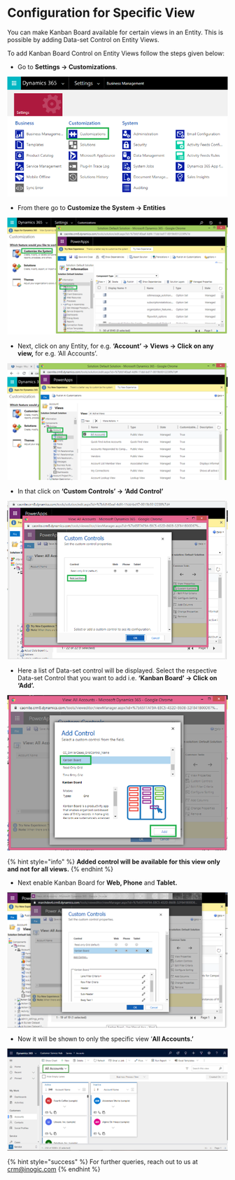 # Configuration for Specific View

You can make Kanban Board available for certain views in an Entity. This is possible by adding Data-set Control on Entity Views.

To add Kanban Board Control on Entity Views follow the steps given below:

* Go to **Settings -> Customizations**.

![](<../../.gitbook/assets/1 (294).png>)

* &#x20;From there go to **Customize the System -> Entities**

![](<../../.gitbook/assets/2 (12).png>)

* Next, click on any Entity, for e.g. **‘Account’ -> Views -> Click on any view,** for e.g. ‘All Accounts’.

![](<../../.gitbook/assets/3 (5) (1).png>)

* In that click on **‘Custom Controls’ -> ‘Add Control’**

![](<../../.gitbook/assets/4 (3) (2).png>)

* Here a list of Data-set control will be displayed. Select the respective Data-set Control that you want to add i.e. **‘Kanban Board’ -> Click on ‘Add’.**

![](<../../.gitbook/assets/5 (12).png>)

{% hint style="info" %}
**Added control will be available for this view only and not for all views.**
{% endhint %}

* Next enable Kanban Board for **Web, Phone** and **Tablet.**

![](<../../.gitbook/assets/1 (397).png>)

* Now it will be shown to only the specific view ‘**All Accounts.’**

![](../../.gitbook/assets/ConfigureSpecificView-last.png)

{% hint style="success" %}
For further queries, reach out to us at [crm@inogic.com](mailto:crm@inogic.com)
{% endhint %}
